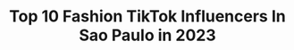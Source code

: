 ---
title: Top 10 Fashion TikTok Influencers In Sao Paulo in 2023
description: >-
  Find top fashion TikTok influencers in Sao Paulo in 2023. Most popular hashtags: #foryou #fyp #fashion #brasil.
platform: TikTok
hits: 9
text_top: Analyze the best TikTok accounts on inBeat.
text_bottom: inBeat holds 9 TikTok influencers like this in Sao Paulo, Brazil for you to connect with.
profiles:
  - username: "gabrieltuoto"
    fullname: >-
      GABRIEL TUOTO 🌟
    bio: >-
      Fashion & Lifestyle Curitiba 🔁 São Paulo sigo de volta no insta @gabriel_tuoto
    location: "Brazil"
    followers: 55400
    engagement: 1299
    commentsToLikes: 0.031259
    id: ckblhrisbb6qs0j23fadtb0bn
    verified: false
    hashtags: "#foryoupage, #fyp, #foryou, #trend"
  - username: "anamariagw"
    fullname: >-
      Ana Maria
    bio: >-
      Faço uns videozinhos de moda
    location: "Brazil"
    followers: 27300
    engagement: 1422
    commentsToLikes: 0.027560
    id: ck8os2xdif2ta0j7841i1d2ql
    verified: false
    hashtags: "#xyzcba, #styleinspo, #youhaveto, #look"
  - username: "leahstylee1"
    fullname: >-
      Leah Menchão
    bio: >-
      Blogueira eu? 🤷🏻‍♀️ 👉🏻PERFIL OFICIAL 👈🏻 📱🍽👠🍀👗🧠💛💄💋
    location: "Brazil"
    followers: 300900
    engagement: 1695
    commentsToLikes: 0.009954
    id: ckbkxpmefto5c0j23lpbgqcrf
    verified: false
    hashtags: "#reformandoasala, #viral, #dancinhasdotiktok, #colors"
  - username: "drmaurocasanova"
    fullname: >-
      Mauro Casanova
    bio: >-
      instagram:@drmaurocasanovaoficial Ginecologia Sexologia Obstetra US Crosfitter
    location: "Brazil"
    followers: 105900
    engagement: 644
    commentsToLikes: 0.017431
    id: ckc8avlsa7i9o0j23aj88u26r
    verified: false
    hashtags: "#casais, #ribeiraopreto, #trendingtopic, #informacaoimportante"
  - username: "sabonetesarte"
    fullname: >-
      sabonetes_artecomamo
    bio: >-
      ❤ SABONETES ARTESANAIS!!🧼 👇PEGUE SUA RECEITA AQUI 👇
    location: "Brazil"
    followers: 3741
    engagement: 737
    commentsToLikes: 0.020285
    id: ckd0iipwdf0nm0j23fdh24goz
    verified: false
    hashtags: "#rendaextra, #mulheres, #sabonete, #diadamulher"
  - username: "vivienandrade"
    fullname: >-
      Vivien Andrade
    bio: >-
      Follow me too on Instagram @vivienandrade Me siga tb no Instagram @vivienandrade
    location: "Brazil"
    followers: 56800
    engagement: 758
    commentsToLikes: 0.039911
    id: ck9gnt7xjy0a70j78fz465dg8
    verified: false
    hashtags: "#riodejaneiro, #workout, #makemefamous, #fortnite"
  - username: "thiagoleite87"
    fullname: >-
      Thiago Leite
    bio: >-
      Taurino, divertido, uma eterna criança! Quero conhecer 🌎❤️🙏🏻
    location: "Brazil"
    followers: 6167
    engagement: 608
    commentsToLikes: 0.029390
    id: ck8saaocd1c2t0j78kuex37sk
    verified: false
    hashtags: "#fy, #dancinha, #pet, #music"
  - username: "mayarodriguescontora"
    fullname: >-
      Maya Rodrigues
    bio: >-
      Vídeos de entretenimento 🎬 Cantora e Compositora 📝🎙️ Apaixonada SEMPRE ♥️
    location: "Brazil"
    followers: 43800
    engagement: 567
    commentsToLikes: 0.023704
    id: ckbf9v0ov12i40j238k54nye2
    verified: false
    hashtags: "#risas, #zueira, #tiktok, #funny"
  - username: "iblameflavi"
    fullname: >-
      Flávia Graciano
    bio: >-
      Falo curiosidades sobre o mundo e faço umas graças 23 | 🇧🇷
    location: "Brazil"
    followers: 8727
    engagement: 499
    commentsToLikes: 0.025146
    id: ck92z0su757qn0j78xvr98au4
    verified: false
    hashtags: "#funny, #foryou, #conhe, #foryoupage"
  - username: "lanaacessoriosmanuais"
    fullname: >-
      Lana Valente/artesanato
    bio: >-
      Insta @acessoriosmanuais Artesanato criação fashion
    location: "Brazil"
    followers: 5599
    engagement: 3327
    commentsToLikes: 0.344123
    id: ckb9toivbrr390j23t9bkg2el
    verified: false
    hashtags: "#fyp, #lookdahora, #tiarasdeluxo, #avidavalemuito"
---